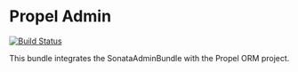 Propel Admin
============

[![Build Status](https://secure.travis-ci.org/sonata-project/SonataPropelAdminBundle.png?branch=master)](http://travis-ci.org/sonata-project/SonataPropelAdminBundle)

This bundle integrates the SonataAdminBundle with the Propel ORM project.
